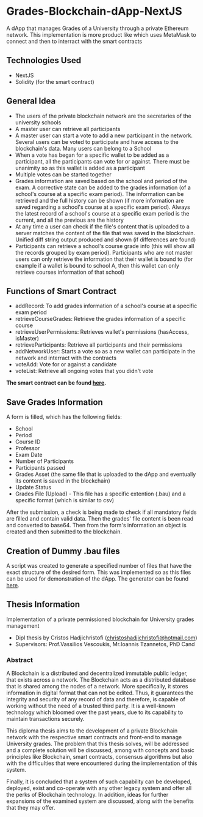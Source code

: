 # Grades-Blockchain-dApp-NextJS
A dApp that manages Grades of a University through a private Ethereum network. This implementation is more product like which uses MetaMask to connect and then to interract with the smart contracts

## Technologies Used
* NextJS
* Solidity (for the smart contract)

## General Idea
* The users of the private blockchain network are the secretaries of the university schools
* A master user can retrieve all participants
* A master user can start a vote to add a new participant in the network. Several users can be voted to participate and have access to the blockchain's data. Many users can belong to a School
* When a vote has began for a specific wallet to be added as a participant, all the participants can vote for or against. There must be unanimity so as this wallet is added as a participant
* Multiple votes can be started together
* Grades information are saved based on the school and period of the exam. A corrective state can be added to the grades information (of a school's course at a specific exam period). The information can be retrieved and the full history can be shown (if more information are saved regarding a school's course at a specific exam period). Always the latest record of a school's course at a specific exam period is the current, and all the previous are the history
* At any time a user can check if the file's content that is uploaded to a server matches the content of the file that was saved in the blockchain. Unified diff string output produced and shown (if differences are found)
* Participants can retrieve a school's course grade info (this will show all the records grouped by exam period). Participants who are not master users can only retrieve the information that their wallet is bound to (for example if a wallet is bound to school A, then this wallet can only retrieve courses information of that school)

## Functions of Smart Contract
* addRecord: To add grades information of a school's course at a specific exam period
* retrieveCourseGrades: Retrieve the grades information of a specific course
* retrieveUserPermissions: Retrieves wallet's permissions (hasAccess, isMaster)
* retrieveParticipants: Retrieve all participants and their permissions
* addNetworkUser: Starts a vote so as a new wallet can participate in the network and interract with the contracts
* voteAdd: Vote for or against a candidate
* voteList: Retrieve all ongoing votes that you didn't vote

**The smart contract can be found [here](https://github.com/ChristosHadjichristofi/Grades-Blockchain-dApp/tree/main/contracts).**

## Save Grades Information
A form is filled, which has the following fields:
* School
* Period
* Course ID
* Professor
* Exam Date
* Number of Participants
* Participants passed
* Grades Asset (the same file that is uploaded to the dApp and eventually its content is saved in the blockchain)
* Update Status
* Grades File (Upload) - This file has a specific extention (.bau) and a specific format (which is similar to csv)

After the submission, a check is being made to check if all mandatory fields are filled and contain valid data. Then the grades' file content is been read and converted to base64. Then from the form's information an object is created and then submitted to the blockchain.

## Creation of Dummy .bau files
A script was created to generate a specified number of files that have the exact structure of the desired form. This was implemented so as this files can be used for demonstration of the dApp. The generator can be found [here](https://github.com/ChristosHadjichristofi/Grades-Blockchain-dApp/tree/main/bauGenerator).

## Thesis Information
Implementation of a private permissioned blockchain for University grades management
* Dipl thesis by Cristos Hadjichristofi (christoshadjichristofi@hotmail.com)
* Supervisors: Prof.Vassilios Vescoukis, Mr.Ioannis Tzannetos, PhD Cand

### Abstract
A Blockchain is a distributed and decentralized immutable public ledger, that exists across a network. The Blockchain acts as a distributed database that is shared among the nodes of a network. More specifically, it stores information in digital format that can not be edited. Thus, it guarantees the integrity and security of any record of data and therefore, is capable of working without the need of a trusted third party. It is a well-known technology which bloomed over the past years, due to its capability to maintain transactions securely.

This diploma thesis aims to the development of a private Blockchain network with the respective smart contracts and front-end to manage University grades. The problem that this thesis solves, will be addressed and a complete solution will be discussed, among with concepts and basic principles like Blockchain, smart contracts, consensus algorithms but also with the difficulties that were encountered during the implementation of this system.

Finally, it is concluded that a system of such capability can be developed, deployed, exist and co-operate with any other legacy system and offer all the perks of Blockchain technology. In addition, ideas for further expansions of the examined system are discussed, along with the benefits that they may offer.
